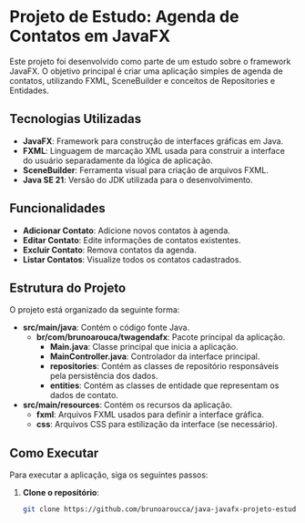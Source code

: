 # Projeto de Estudo: Agenda de Contatos em JavaFX

Este projeto foi desenvolvido como parte de um estudo sobre o framework JavaFX. O objetivo principal é criar uma aplicação simples de agenda de contatos, utilizando FXML, SceneBuilder e conceitos de Repositories e Entidades.

## Tecnologias Utilizadas

- **JavaFX**: Framework para construção de interfaces gráficas em Java.
- **FXML**: Linguagem de marcação XML usada para construir a interface do usuário separadamente da lógica de aplicação.
- **SceneBuilder**: Ferramenta visual para criação de arquivos FXML.
- **Java SE 21**: Versão do JDK utilizada para o desenvolvimento.

## Funcionalidades

- **Adicionar Contato**: Adicione novos contatos à agenda.
- **Editar Contato**: Edite informações de contatos existentes.
- **Excluir Contato**: Remova contatos da agenda.
- **Listar Contatos**: Visualize todos os contatos cadastrados.

## Estrutura do Projeto

O projeto está organizado da seguinte forma:

- **src/main/java**: Contém o código fonte Java.
    - **br/com/brunoarouca/twagendafx**: Pacote principal da aplicação.
        - **Main.java**: Classe principal que inicia a aplicação.
        - **MainController.java**: Controlador da interface principal.
        - **repositories**: Contém as classes de repositório responsáveis pela persistência dos dados.
        - **entities**: Contém as classes de entidade que representam os dados de contato.
- **src/main/resources**: Contém os recursos da aplicação.
    - **fxml**: Arquivos FXML usados para definir a interface gráfica.
    - **css**: Arquivos CSS para estilização da interface (se necessário).

## Como Executar

Para executar a aplicação, siga os seguintes passos:

1. **Clone o repositório**:
   ```bash
   git clone https://github.com/brunoaroucca/java-javafx-projeto-estudo.git
